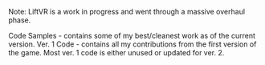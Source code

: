 Note: LiftVR is a work in progress and went through a massive overhaul phase.

Code Samples - contains some of my best/cleanest work as of the current version.
Ver. 1 Code - contains all my contributions from the first version of the game. Most ver. 1 code is either unused or updated for ver. 2.  
